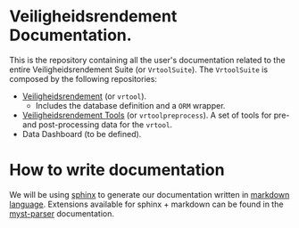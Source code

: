 # Veiligheidsrendement Documentation.

This is the repository containing all the user's  documentation related to the entire Veiligheidsrendement Suite (or `VrtoolSuite`). The `VrtoolSuite` is composed by the following repositories:

- [Veiligheidsrendement](https://github.com/Deltares/Veiligheidsrendement/) (or  `vrtool`).
    - Includes the database definition and a `ORM` wrapper.
- [Veiligheidsrendement Tools](https://github.com/Deltares/VrToolPreprocess) (or `vrtoolpreprocess`). A set of tools for pre- and post-processing data for the `vrtool`.
- Data Dashboard (to be defined).

# How to write documentation
We will be using [sphinx](https://www.sphinx-doc.org/en/master/) to generate our documentation written in [markdown language](https://markdown-it.github.io/). Extensions available for sphinx + markdown can be found in the [myst-parser](https://myst-parser.readthedocs.io/en/latest/syntax/optional.html) documentation.
